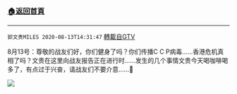 ﻿###  [:house:返回首頁](https://github.com/ourhimalayas/txt)
---

`郭文贵MILES 2020-08-13T14:31:47` [轉載自GTV](https://gtv.org/web/#/UserInfo/5e596957357cc612d35a8044)

8月13号：尊敬的战友们好，你们健身了吗？你们传播C C P病毒……香港危机真相了吗？文贵在这里向战友报告正在进行时……发生的几个事情文贵今天喝咖啡喝多了，有点过于兴奋，请战友们不要介意……🦧

[![](https://filegroup.gtv.org/cdn-cgi/image/width=600/https://filegroup.gtv.org/group3/web/20200813/17/31/0/1da3a6a69ee6ec8a748696683d82a778.png)](https://filegroup.gtv.org/group3/default/20200813/14/31/0/d8f6599242f4221d182e42eb60c38303.MOV)